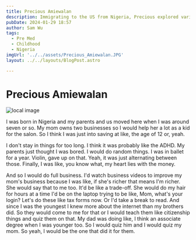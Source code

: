 ```yaml
---
title: Precious Amiewalan
description: Immigrating to the US from Nigeria, Precious explored various interests and found a passion for business.
pubDate: 2024-01-29 18:57
author: Sam Wu
tags:
  - Pre Med
  - Childhood
  - Nigeria
imgUrl: '../../assets/Precious_Amiewalan.JPG'
layout: ../../layouts/BlogPost.astro

---
```

# Precious Amiewalan

![local image](../../assets/Precious_Amiewalan.JPG)

I was born in Nigeria and my parents and us moved here when I was around seven or so. My mom owns two businesses so I would help her a lot as a kid for the salon.  So I think I was just into saving at like, the age of 12 or, yeah.

I don't stay in things for too long. I think it was probably like the ADHD. My parents just thought I was bored. I would do random things. I was in ballet for a year. Violin, gave up on that. Yeah, it was just alternating between those. Finally, I was like, you know what, my heart lies with the money.

And so I would do full business. I'd watch business videos to improve my mom's business because I was like, if she's richer that means I'm richer. She would say that to me too. It'd be like a trade-off. She would do my hair for hours at a time I'd be on the laptop trying to be like, Mom, what's your login? Let's do these like tax forms now. Or I'd take a break to read. And since I was the youngest I knew more about the internet than my brothers did. So they would come to me for that or I would teach them like citizenship things and quiz them on that. My dad was doing like, I think an associate degree when I was younger too. So I would quiz him and I would quiz my mom. So yeah, I would be the one that did it for them. 
